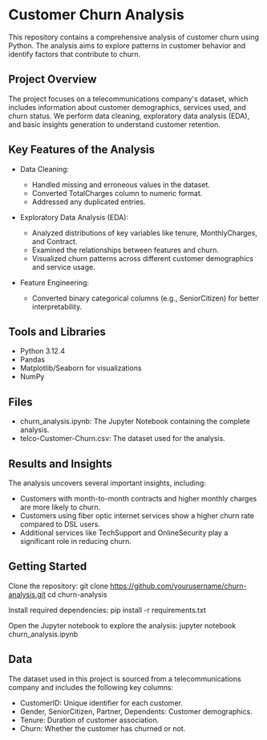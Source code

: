 # Customer Churn Analysis

This repository contains a comprehensive analysis of customer churn using Python. The analysis aims to explore patterns in customer behavior and identify factors that contribute to churn.

## Project Overview

The project focuses on a telecommunications company's dataset, which includes information about customer demographics, services used, and churn status. We perform data cleaning, exploratory data analysis (EDA), and basic insights generation to understand customer retention.

## Key Features of the Analysis

- Data Cleaning:

   - Handled missing and erroneous values in the dataset.
   - Converted TotalCharges column to numeric format.
   - Addressed any duplicated entries.

  
- Exploratory Data Analysis (EDA):

   - Analyzed distributions of key variables like tenure, MonthlyCharges, and Contract.
   - Examined the relationships between features and churn.
   - Visualized churn patterns across different customer demographics and service usage.

  
- Feature Engineering:
  - Converted binary categorical columns (e.g., SeniorCitizen) for better interpretability.
 
## Tools and Libraries

   - Python 3.12.4
   - Pandas
   - Matplotlib/Seaborn for visualizations
   - NumPy

## Files

   - churn_analysis.ipynb: The Jupyter Notebook containing the complete analysis.
   - telco-Customer-Churn.csv: The dataset used for the analysis.


## Results and Insights

The analysis uncovers several important insights, including:

  - Customers with month-to-month contracts and higher monthly charges are more likely to churn.
  - Customers using fiber optic internet services show a higher churn rate compared to DSL users.
  - Additional services like TechSupport and OnlineSecurity play a significant role in reducing churn.

## Getting Started
Clone the repository:
       git clone https://github.com/yourusername/churn-analysis.git
       cd churn-analysis

Install required dependencies:
       pip install -r requirements.txt

Open the Jupyter notebook to explore the analysis:
      jupyter notebook churn_analysis.ipynb

## Data

The dataset used in this project is sourced from a telecommunications company and includes the following key columns:

- CustomerID: Unique identifier for each customer.
- Gender, SeniorCitizen, Partner, Dependents: Customer demographics.
- Tenure: Duration of customer association.
- Churn: Whether the customer has churned or not.
